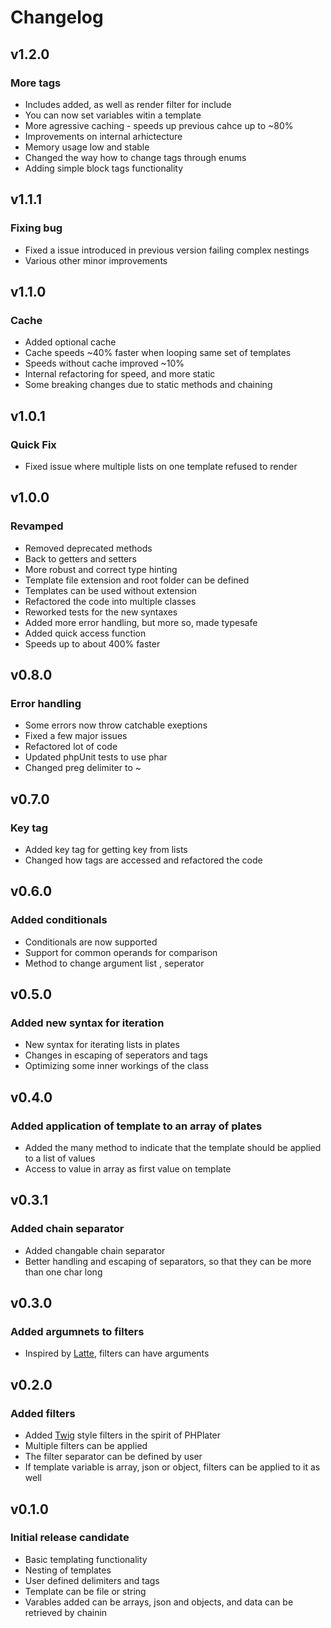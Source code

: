 
# Changelog

## v1.2.0

### More tags

 - Includes added, as well as render filter for include
 - You can now set variables witin a template
 - More agressive caching - speeds up previous cahce up to ~80%
 - Improvements on internal arhictecture
 - Memory usage low and stable
 - Changed the way how to change tags through enums
 - Adding simple block tags functionality

## v1.1.1

### Fixing bug

 - Fixed a issue introduced in previous version failing complex nestings
 - Various other minor improvements

## v1.1.0

### Cache

 - Added optional cache
 - Cache speeds ~40% faster when looping same set of templates
 - Speeds without cache improved ~10%
 - Internal refactoring for speed, and more static
 - Some breaking changes due to static methods and chaining

## v1.0.1

### Quick Fix

 - Fixed issue where multiple lists on one template refused to render

## v1.0.0

### Revamped

- Removed deprecated methods
- Back to getters and setters
- More robust and correct type hinting
- Template file extension and root folder can be defined
- Templates can be used without extension
- Refactored the code into multiple classes
- Reworked tests for the new syntaxes
- Added more error handling, but more so, made typesafe
- Added quick access function
- Speeds up to about 400% faster

## v0.8.0

### Error handling

- Some errors now throw catchable exeptions
- Fixed a few major issues
- Refactored lot of code
- Updated phpUnit tests to use phar
- Changed preg delimiter to ~

## v0.7.0

### Key tag

- Added key tag for getting key from lists
- Changed how tags are accessed and refactored the code

## v0.6.0

### Added conditionals

- Conditionals are now supported
- Support for common operands for comparison
- Method to change argument list , seperator

## v0.5.0

### Added new syntax for iteration

- New syntax for iterating lists in plates
- Changes in escaping of seperators and tags
- Optimizing some inner workings of the class

## v0.4.0

### Added application of template to an array of plates

- Added the many method to indicate that the template should be applied to a list of values
- Access to value in array as first value on template

## v0.3.1

### Added chain separator

- Added changable chain separator
- Better handling and escaping of separators, so that they can be more than one char long

## v0.3.0

### Added argumnets to filters

- Inspired by [Latte](https://github.com/nette/latte), filters can have arguments

## v0.2.0

### Added filters

- Added [Twig](https://github.com/twigphp/Twig) style filters in the spirit of PHPlater
- Multiple filters can be applied
- The filter separator can be defined by user
- If template variable is array, json or object, filters can be applied to it as well

## v0.1.0

### Initial release candidate

- Basic templating functionality
- Nesting of templates
- User defined delimiters and tags
- Template can be file or string
- Varables added can be arrays, json and objects, and data can be retrieved by chainin

